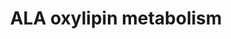 ---
annotations:
- id: PW:0000010
  parent: classic metabolic pathway
  type: Pathway Ontology
  value: lipid metabolic pathway
- id: PW:0000002
  parent: classic metabolic pathway
  type: Pathway Ontology
  value: classic metabolic pathway
authors:
- Lcayer
- Mkutmon
- AlexanderPico
description: Alpha-Linolenic acid (ALA) oxylipin metabolism by ALOX5, ALOX15, and
  cytochrome P450.
last-edited: 2023-03-05
organisms:
- Homo sapiens
redirect_from:
- /index.php/Pathway:WP5136
- /instance/WP5136
- /instance/WP5136_r125624
revision: r125624
schema-jsonld:
- '@context': https://schema.org/
  '@id': https://wikipathways.github.io/pathways/WP5136.html
  '@type': Dataset
  creator:
    '@type': Organization
    name: WikiPathways
  description: Alpha-Linolenic acid (ALA) oxylipin metabolism by ALOX5, ALOX15, and
    cytochrome P450.
  keywords:
  - 12(13)-EpODE
  - 12,13-DiHODE
  - 13(S)-HpOTrE
  - 13-HOTrE
  - 15(16)-EpODE
  - 15,16-DiHODE
  - 9(10)-EpODE
  - 9(S)-HpOTrE
  - 9,10-DiHODE
  - 9-HOTrE
  - 9-OxoOTrE
  - ALOX15
  - ALOX5
  - alpha-Linolenic acid
  - cytochrome P450
  - sEH
  license: CC0
  name: ALA oxylipin metabolism
seo: CreativeWork
title: ALA oxylipin metabolism
wpid: WP5136
---